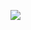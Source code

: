 [![](https://mermaid.ink/img/pako:eNqdWO9O3DgQf5XIn7gK0GUXFohOSBwLUiVQEbRfqpXQkHgX3yV2mjh71yLepe9yL3Zjx3acv2zhA3HG4_k_P0_2hcQioSQicQpluWSwKSBb8SDQ78GnpwJe1Cv-sSQKPnJp3lIhaRTc4H9DkCwXUfAgC8Y3hpSAhI-cxQw3luA4FfmaZS0azfKClnDFYygKuoEEouBScFkgbwJOZwwp-wExCKXavZjtLaSiiILrVIC1Mi_EU0ozKJGflfKPO_N-bvbXrDRSBLU8144GwvIlIq4yyqWwTEtHOG9UbdCFEk27s0uzBYmKAYfi0dqzZxeaWa9-i4KtYEnvyNozZ89_QU-9t7HjzvI9t8LAO-vbxzLBmRRFbWjtwl6bA2PMEiUWElGqvT-FSClwtf3a1M01lNTWDRcZfX9hgGRb1Ji49FxYgssh6rrgkhZMZx_ffiUjTv6eW0WB09F2PsdWeYQtqCLt-L57aJzsifiUEmRVKqJ6uhPOLxqLL5gpKFQA2_WOW5-FhLRNz0DFB5gN4m39ntoYMpWM2inP31jwOK1Yi-x5opp_GBywg5kq0Hv9tDHH8KMSr9MuDMX0mSe6PjgRoaxSFufMNeStJXRFXQrF-0bAwVmCyXfrbubcxoSk2KmzljUGnA9ip6fBOTGhoB9bv-88RLAyBGJ4pJH8HbDMN5Q_U1aIR2yfXPASthRr64EWWJKisGzfKpZT46_ds97SMhbqarjSzx2Bud0BvlsuDCkgVDEdCbM0WxuqEMwxqOptRZDyLesy-NiJKcyBP0MNm8O1b52cSNS64jVK66ctDyg23WsSm7NgcZWCT_eTqgWMafIY6whP4S7mAlVB14L4mcZ_p5iHQYz1NNg0vbwhUJdYgvFja9zV-15VlXSL6FND7QTuWWWezHtairTqylMKLgXODWj2WBCbK-8d8YECC3yrsKFeGHKVI8Qm3hXbLqRE_MPHGXxgqaX6hl1YjS071Iw1sgMZlqxwIOyXaiuYO5RR59bZ-cQQ-Ewcasa7iYwwvhZFpi-NJVUnQHZdRyj5i2Je71CounpNDSvAGyjfegywGnNaxJiYCtLL-q5LOhfqL2Blr3ibicOHeHPzTvj8rQJsnLo9fFvMLdJzH698j9HT9aWs1IjgqzKkbt8hyMMIfA3mzkHuixeQVjTqSbV3OXIVJTMDdK41hF3Kk97eUCW3kzhQY_6Q0q1JVELrmPkGuIEiam7hegc9ZbJScV-KCnvIUAXf9Mja1lq7Kr9gRcIVCQ4Ozs3qRl_8kmaDHB9wpcbXCAfNsqzYKNOd-3iYErX0vlkmBKpV04rjIsNasZ2op9hu_O80-9GWiMf6iHKxZ-xFM3w3tvY4QxchOSJr2EonvafXtmMUVJIpMxW7SlNP6r2ZuxAyJOUxDf77OcirvfHGSWuCIxmehrsZEKPgiXK6VrO4OlOr7NvclKoXKw98e7Z_0iMg42VO9WfPmweuzMy2o_z7Zhjb8YSdn6KREXNSwIe2AD18qgMG3PpN1fpqbixsOmQkYp1cOzd77O5StsLJPskoXlwsIRHRwLMi8plmdEUiXCZ0DVUqV2TFX5EVKikevvOYRLKo6D6pcsRTan6NIdEa0tJRrxL1ie6IOKmS6IX8S6LZ4Ww2nx_Pw7P5LJwfLc4W--Q7iQ7Ck5PDcHa6mJ2FSPz9ZPa6T34IgXLDw9np7Ph0sQjnx4ujk6PweJ9QLf7W_CikHlrHV31AWff6P68c9-s?type=png)](https://mermaid.live/edit#pako:eNqdWO9O3DgQf5XIn7gK0GUXFohOSBwLUiVQEbRfqpXQkHgX3yV2mjh71yLepe9yL3Zjx3acv2zhA3HG4_k_P0_2hcQioSQicQpluWSwKSBb8SDQ78GnpwJe1Cv-sSQKPnJp3lIhaRTc4H9DkCwXUfAgC8Y3hpSAhI-cxQw3luA4FfmaZS0azfKClnDFYygKuoEEouBScFkgbwJOZwwp-wExCKXavZjtLaSiiILrVIC1Mi_EU0ozKJGflfKPO_N-bvbXrDRSBLU8144GwvIlIq4yyqWwTEtHOG9UbdCFEk27s0uzBYmKAYfi0dqzZxeaWa9-i4KtYEnvyNozZ89_QU-9t7HjzvI9t8LAO-vbxzLBmRRFbWjtwl6bA2PMEiUWElGqvT-FSClwtf3a1M01lNTWDRcZfX9hgGRb1Ji49FxYgssh6rrgkhZMZx_ffiUjTv6eW0WB09F2PsdWeYQtqCLt-L57aJzsifiUEmRVKqJ6uhPOLxqLL5gpKFQA2_WOW5-FhLRNz0DFB5gN4m39ntoYMpWM2inP31jwOK1Yi-x5opp_GBywg5kq0Hv9tDHH8KMSr9MuDMX0mSe6PjgRoaxSFufMNeStJXRFXQrF-0bAwVmCyXfrbubcxoSk2KmzljUGnA9ip6fBOTGhoB9bv-88RLAyBGJ4pJH8HbDMN5Q_U1aIR2yfXPASthRr64EWWJKisGzfKpZT46_ds97SMhbqarjSzx2Bud0BvlsuDCkgVDEdCbM0WxuqEMwxqOptRZDyLesy-NiJKcyBP0MNm8O1b52cSNS64jVK66ctDyg23WsSm7NgcZWCT_eTqgWMafIY6whP4S7mAlVB14L4mcZ_p5iHQYz1NNg0vbwhUJdYgvFja9zV-15VlXSL6FND7QTuWWWezHtairTqylMKLgXODWj2WBCbK-8d8YECC3yrsKFeGHKVI8Qm3hXbLqRE_MPHGXxgqaX6hl1YjS071Iw1sgMZlqxwIOyXaiuYO5RR59bZ-cQQ-Ewcasa7iYwwvhZFpi-NJVUnQHZdRyj5i2Je71CounpNDSvAGyjfegywGnNaxJiYCtLL-q5LOhfqL2Blr3ibicOHeHPzTvj8rQJsnLo9fFvMLdJzH698j9HT9aWs1IjgqzKkbt8hyMMIfA3mzkHuixeQVjTqSbV3OXIVJTMDdK41hF3Kk97eUCW3kzhQY_6Q0q1JVELrmPkGuIEiam7hegc9ZbJScV-KCnvIUAXf9Mja1lq7Kr9gRcIVCQ4Ozs3qRl_8kmaDHB9wpcbXCAfNsqzYKNOd-3iYErX0vlkmBKpV04rjIsNasZ2op9hu_O80-9GWiMf6iHKxZ-xFM3w3tvY4QxchOSJr2EonvafXtmMUVJIpMxW7SlNP6r2ZuxAyJOUxDf77OcirvfHGSWuCIxmehrsZEKPgiXK6VrO4OlOr7NvclKoXKw98e7Z_0iMg42VO9WfPmweuzMy2o_z7Zhjb8YSdn6KREXNSwIe2AD18qgMG3PpN1fpqbixsOmQkYp1cOzd77O5StsLJPskoXlwsIRHRwLMi8plmdEUiXCZ0DVUqV2TFX5EVKikevvOYRLKo6D6pcsRTan6NIdEa0tJRrxL1ie6IOKmS6IX8S6LZ4Ww2nx_Pw7P5LJwfLc4W--Q7iQ7Ck5PDcHa6mJ2FSPz9ZPa6T34IgXLDw9np7Ph0sQjnx4ujk6PweJ9QLf7W_CikHlrHV31AWff6P68c9-s)
